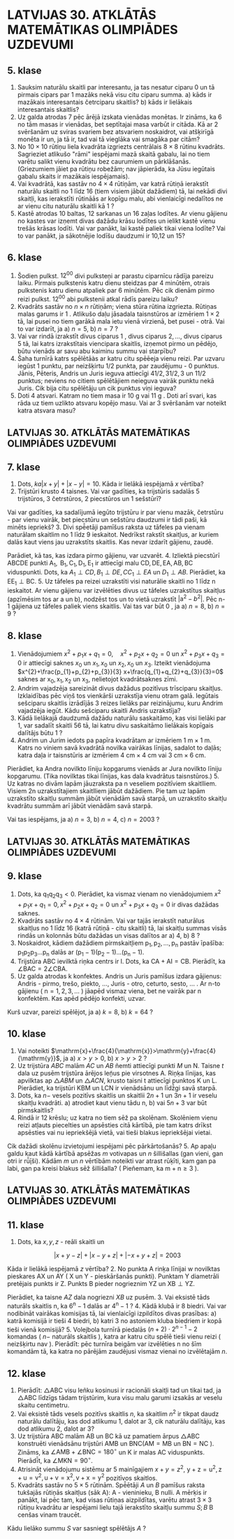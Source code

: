 # LATVIJAS 30. ATKLĀTĀS MATEMĀTIKAS OLIMPIĀDES UZDEVUMI 

## 5. klase

1. Sauksim naturālu skaitli par interesantu, ja tas nesatur ciparu 0 un tā pirmais cipars par 1 mazāks nekā visu citu ciparu summa.
a) kāds ir mazākais interesantais četrciparu skaitlis?
b) kāds ir lielākais interesantais skaitlis?
2. Uz galda atrodas 7 pēc ārējā izskata vienādas monētas. Ir zināms, ka 6 no tām masas ir vienādas, bet septītajai masa varbūt ir citāda. Kā ar 2 svēršanām uz sviras svariem bez atsvariem noskaidrot, vai atšķirīgā monēta ir un, ja tā ir, tad vai tā vieglāka vai smagāka par citām?
3. No $10 \times 10$ rūtiņu liela kvadrāta izgriezts centrālais $8 \times 8$ rūtinu kvadrāts. Sagrieziet atlikušo "rāmi" iespējami mazā skaitā gabalu, lai no tiem varētu salikt vienu kvadrātu bez caurumiem un pārklāšanās. (Griezumiem jāiet pa rūtiņu robežām; nav jāpierāda, ka Jūsu iegūtais gabalu skaits ir mazākais iespējamais).
4. Vai kvadrātā, kas sastāv no $4 \times 4$ rūtiņām, var katrā rūtiņā ierakstīt naturālu skaitli no 1 līdz 16 (tiem visiem jābūt dažādiem) tā, lai nekādi divi skaitḷi, kas ierakstīti rūtināās ar kopīgu malu, abi vienlaicīgi nedalītos ne ar vienu citu naturālu skaitli kā 1 ?
5. Kastē atrodas 10 baltas, 12 sarkanas un 16 zaļas lodītes. Ar vienu gājienu no kastes var izṇemt divas dažādu krāsu lodītes un ielikt kastē vienu trešās krāsas lodīti. Vai var panākt, lai kastē paliek tikai viena lodīte? Vai to var panākt, ja sākotnējie lodīšu daudzumi ir 10,12 un $15 ?$

## 6. klase

1. Šodien pulkst. $12^{00}$ divi pulksteņi ar parastu ciparnīcu rādīja pareizu laiku. Pirmais pulkstenis katru dienu steidzas par 4 minūtēm, otrais pulkstenis katru dienu atpaliek par 6 minūtēm. Pēc cik dienām pirmo reizi pulkst. $12^{00}$ abi pulkstenii atkal rādīs pareizu laiku?
2. Kvadrāts sastāv no $n \times n$ rūtiņām; viena stūra rūtina izgriezta. Rūtiņas malas garums ir 1 . Atlikušo daḷu jāsadala taisnstūros ar izmēriem $1 \times 2$ tā, lai pusei no tiem garākā mala ietu vienā virzienā, bet pusei - otrā. Vai to var izdarīt, ja a) $n=5$, b) $n=7$ ?
3. Vai var rindā izrakstīt divus ciparus 1 , divus ciparus $2, \ldots$, divus ciparus 5 tā, lai katrs izrakstītais viencipara skaitlis, izṇemot pirmo un pēdējo, būtu vienāds ar savu abu kaiminu summu vai starpību?
4. Šaha turnīrā katrs spēlētāàs ar katru citu spēēeja vienu reizi. Par uzvaru iegūst 1 punktu, par neizšķirtu $1 / 2$ punkta, par zaudējumu - 0 punktus. Jānis, Pēteris, Andris un Juris ieguva attiecīgi $41 / 2,31 / 2,3$ un $11 / 2$ punktus; neviens no citiem spēlētājiem neieguva vairāk punktu nekā Juris. Cik bija citu spēlētāju un cik punktus viṇi ieguva?
5. Doti 4 atsvari. Katram no tiem masa ir 10 g vai 11 g . Doti arī svari, kas rāda uz tiem uzlikto atsvaru kopējo masu. Vai ar 3 svēršanām var noteikt katra atsvara masu?

## LATVIJAS 30. ATKLĀTĀS MATEMĀTIKAS OLIMPIĀDES UZDEVUMI

## 7. klase

1. Dots, $k a|x+y|+|x-y|=10$. Kāda ir lielākā iespējamā $x$ vērtība?
2. Trijstūri krusto 4 taisnes. Vai var gadīties, ka trijstūris sadalās 5 trijstūros, 3 četrstūros, 2 piecstūros un 1 sešstūrī?

Vai var gadīties, ka sadalījumā iegūto trijstūru ir par vienu mazāk, četrstūru - par vienu vairāk, bet piecstūru un sešstūru daudzumi ir tādi paši, kā minēts iepriekš?
3. Divi spē̄etāji pamīšus raksta uz tāfeles pa vienam naturālam skaitlim no 1 līdz 9 ieskaitot. Nedrīkst rakstīt skaitļus, ar kuriem dalās kaut viens jau uzrakstīts skaitlis. Kas nevar izdarīt gājienu, zaudē.

Parādiet, kā tas, kas izdara pirmo gājienu, var uzvarēt.
4. Izliektā piecstūrī ABCDE punkti $\mathrm{A}_{1}, \mathrm{~B}_{1}, \mathrm{C}_{1}, \mathrm{D}_{1}, \mathrm{E}_{1}$ ir attiecīgi malu $\mathrm{CD}, \mathrm{DE}, \mathrm{EA}, \mathrm{AB}, \mathrm{BC}$ viduspunkti. Dots, ka $A_{1} \perp C D, B_{1} \perp D E, C C_{1} \perp E A$ un $D_{1} \perp A B$. Pierādiet, ka $\mathrm{EE}_{1} \perp \mathrm{BC}$.
5. Uz tāfeles pa reizei uzrakstīti visi naturālie skaitli no 1 līdz n ieskaitot. Ar vienu gājienu var izvēlēties divus uz tāfeles uzrakstītus skaitļus (apzīmēsim tos ar a un b), nodzēst tos un to vietā uzrakstīt $\left|\mathrm{a}^{2}-b^{2}\right|$. Pēc n-1 gājiena uz tāfeles paliek viens skaitlis. Vai tas var būt 0 , ja a) $n=8$, b) $n=9$ ?

## 8. klase

1. Vienādojumiem $x^{2}+p_{1} x+q_{1}=0, \quad x^{2}+p_{2} x+q_{2}=0$ un $x^{2}+p_{3} x+q_{3}=0$ ir attiecīgi saknes $x_{0}$ un $x_{1}, x_{0}$ un $x_{2}, x_{0}$ un $x_{3}$. Izteikt vienādojuma $x^{2}+\frac{p_{1}+p_{2}+p_{3}}{3} x+\frac{q_{1}+q_{2}+q_{3}}{3}=0$ saknes ar $\mathrm{x}_{0}, \mathrm{x}_{1}, \mathrm{x}_{2}$ un $\mathrm{x}_{3}$, nelietojot kvadrātsaknes zīmi.
2. Andrim vajadzēja sareizināt divus dažādus pozitīvus trīsciparu skaitļus. Izklaidības pēc viņš tos vienkārši uzrakstīja vienu otram galā. Iegūtais sešciparu skaitlis izrādījās 3 reizes lielāks par reizinājumu, kuru Andrim vajadzēja iegūt. Kādu sešciparu skaitli Andris uzrakstīja?
3. Kādā lielākajā daudzumā dažādu naturālu saskaitāmo, kas visi lielāki par 1, var sadalīt skaitli 56 tā, lai katru divu saskaitāmo lielākais kopīgais dalītājs būtu 1 ?
4. Andrim un Jurim iedots pa papīra kvadrātam ar izmēriem $1 \mathrm{~m} \times 1 \mathrm{~m}$. Katrs no viniem savā kvadrātā novilka vairākas līnijas, sadalot to daļās; katra daļa ir taisnstūris ar izmēriem $4 \mathrm{~cm} \times 4 \mathrm{~cm}$ vai $3 \mathrm{~cm} \times 6 \mathrm{~cm}$.

Pierādiet, ka Andra novilkto līniju kopgarums vienāds ar Jura novilkto līniju kopgarumu. (Tika novilktas tikai līnijas, kas dala kvadrātus taisnstūros.)
5. Uz katras no divām lapām jāuzraksta pa n veseliem pozitīviem skaitlliem. Visiem 2n uzrakstītajiem skaitlliem jābūt dažādiem. Pie tam uz lapām uzrakstīto skaitḷu summām jābūt vienādām savā starpā, un uzrakstīto skaitļu kvadrātu summām arī jābūt vienādām savā starpā.

Vai tas iespējams, ja a) $n=3$, b) $n=4$, c) $n=2003$ ?

## LATVIJAS 30. ATKLĀTĀS MATEMĀTIKAS OLIMPIĀDES UZDEVUMI

## 9. klase

1. Dots, ka $\mathrm{q}_{1} \mathrm{q}_{2} \mathrm{q}_{3}<0$. Pierādiet, ka vismaz vienam no vienādojumiem $x^{2}+p_{1} x+q_{1}=0, x^{2}+p_{2} x+q_{2}=0$ un $x^{2}+p_{3} x+q_{3}=0$ ir divas dažādas saknes.
2. Kvadrāts sastāv no $4 \times 4$ rūtinām. Vai var tajās ierakstīt naturālus skaitļus no 1 līdz 16 (katrā rūtiņā - citu skaitli) tā, lai skaitḷu summas visās rindās un kolonnās būtu dažādas un visas dalītos ar a) 4, b) 8 ?
3. Noskaidrot, kādiem dažādiem pirmskaitļiem $\mathrm{p}_{1}, \mathrm{p}_{2}, \ldots, \mathrm{p}_{\mathrm{n}}$ pastāv īpašība: $\mathrm{p}_{1} \mathrm{p}_{2} \mathrm{p}_{3} \ldots \mathrm{p}_{\mathrm{n}}$ dalās ar $\left(\mathrm{p}_{1}-1\right)\left(\mathrm{p}_{2}-1\right) \ldots\left(\mathrm{p}_{\mathrm{n}}-1\right)$.
4. Trijstūra ABC ievilktā riņka centrs ir I. Dots, ka $\mathrm{CA}+\mathrm{AI}=\mathrm{CB}$. Pierādīt, ka $\angle \mathrm{BAC}=2 \angle \mathrm{CBA}$.
5. Uz galda atrodas k konfektes. Andris un Juris pamīšus izdara gājienus: Andris - pirmo, trešo, piekto, ..., Juris - otro, ceturto, sesto, ... . Ar n-to gājienu ( $\mathrm{n}=1,2,3, \ldots$ ) jāapēd vismaz viena, bet ne vairāk par n konfektēm. Kas apēd pēdējo konfekti, uzvar.

Kurš uzvar, pareizi spēlējot, ja a) $k=8$, b) $k=64$ ?

## 10. klase

1. Vai noteikti $\mathrm{x}+\frac{4}{\mathrm{x}}>\mathrm{y}+\frac{4}{\mathrm{y}}$, ja
a) $x>y>0$, b) $x>y>2$ ?
2. Uz trijstūra $A B C$ malām $A C$ un $A B$ ñemti attiecīgi punkti $M$ un N. Taisne $t$ dala uz pusēm trijstūra ārējos leņ̃us pie virsotnes A. Riņḳa līnijas, kas apvilktas ap $\triangle A B M$ un $\triangle A C N$, krusto taisni t attiecīgi punktos K un L. Pierādiet, ka trijstūri KBM un LCN ir vienādsānu un līdz̄̄gi savā starpā.
3. Dots, ka $n-$ vesels pozitīvs skaitlis un skaitlii $2 n+1$ un $3 n+1$ ir veselu skaitļu kvadrāti.
a) atrodiet kaut vienu tādu n,
b) vai $5 n+3$ var būt pirmskaitlis?
4. Rindā ir 12 krēslu; uz katra no tiem sēž pa skolēnam. Skolēniem vienu reizi atļauts piecelties un apsēsties citā kārtībā, pie tam katrs drīkst apsēsties vai nu iepriekšējā vietā, vai tieši blakus iepriekšējai vietai.

Cik dažādi skolēnu izvietojumi iespējami pēc pārkārtošanās?
5. Ap apaļu galdu kaut kādā kārtībā apsēžas $m$ votivapas un $n$ šillišallas (gan vieni, gan otri ir rū̧̄īši). Kādām $m$ un $n$ vērtībām noteikti var atrast rūķīti, kam gan pa labi, gan pa kreisi blakus sēž šillišalla? ( Pieñemam, ka $\mathrm{m}+\mathrm{n} \geq 3$ ).

## LATVIJAS 30. ATKLĀTĀS MATEMĀTIKAS OLIMPIĀDES UZDEVUMI

## 11. klase

1. Dots, ka $x, y, z$ - reāli skaitli un

$$
|x+y-z|+|x-y+z|+|-x+y+z|=2003
$$

Kāda ir lielākā iespējamā $z$ vērtība?
2. No punkta A rinķa līnijai w novilktas pieskares AX un AY ( X un Y - pieskāršanās punkti). Punktam Y diametrāli pretējais punkts ir Z. Punkts B pieder nogrieznim YZ un $\mathrm{XB} \perp \mathrm{YZ}$.

Pierādiet, ka taisne $A Z$ dala nogriezni $X B$ uz pusēm.
3. Vai eksistē tāds naturāls skaitlis n, ka $6^{\mathrm{n}}-1$ dalās ar $4^{\mathrm{n}}-1$ ?
4. Kādā klubā ir 8 biedri. Vai var nodibināt vairākas komisijas tā, lai vienlaicīgi izpildītos divas prasības:
a) katrā komisijā ir tieši 4 biedri,
b) katri 3 no astoniem kluba biedriem ir kopā tieši vienā komisijā?
5. Volejbola turnīrā piedalās $(n+2) \cdot 2^{n-1}-2$ komandas ( $n-$ naturāls skaitlis ), katra ar katru citu spēlē tieši vienu reizi ( neizšķirtu nav ). Pierādīt: pēc turnīra beigām var izvēlēties n no šīm komandām tā, ka katra no pārējām zaudējusi vismaz vienai no izvēlētajām $n$.

## 12. klase

1. Pierādīt: $\triangle \mathrm{ABC}$ visu leñku kosinusi ir racionāli skaitļi tad un tikai tad, ja $\triangle \mathrm{ABC}$ līdzīgs tādam trijstūrim, kura visu malu garumi izsakās ar veselu skaitu centimetru.
2. Vai eksistē tāds vesels pozitīvs skaitlis $n$, ka skaitlim $n^{2}$ ir tikpat daudz naturālu dalītāju, kas dod atlikumu 1, dalot ar 3, cik naturālu dalītāju, kas dod atlikumu 2, dalot ar 3?
3. Uz trijstūra ABC malām AB un BC kā uz pamatiem ārpus $\triangle \mathrm{ABC}$ konstruēti vienādsānu trijstūri AMB un $\mathrm{BNC}(\mathrm{AM}=\mathrm{MB}$ un $\mathrm{BN}=\mathrm{NC}$ ). Zināms, ka $\angle \mathrm{AMB}+\angle \mathrm{BNC}=180^{\circ}$ un K ir malas AC viduspunkts. Pierādī̄t, ka $\angle \mathrm{MKN}=90^{\circ}$.
4. Atrisināt vienādojumu sistēmu ar 5 mainīgajiem $x+y=z^{2}$, $\mathrm{y}+\mathrm{z}=\mathrm{u}^{2}, \mathrm{z}+\mathrm{u}=\mathrm{v}^{2}, \mathrm{u}+\mathrm{v}=\mathrm{x}^{2}, \mathrm{v}+\mathrm{x}=\mathrm{y}^{2}$ pozitīvos skaitlos.
5. Kvadrāts sastāv no $5 \times 5$ rūtinām. Spē̄ētāji $A$ un $B$ pamīšus raksta tukšajās rūtiņās skaitḷus (sāk A): A - vieninieku, B nulli. A mērḳis ir panākt, lai pēc tam, kad visas rūtiṇas aizpildītas, varētu atrast $3 \times 3$ rūtiņu kvadrātu ar iespējami lielu tajā ierakstīto skaitļu summu $S ; B$ B cenšas vinam traucēt.

Kādu lielāko summu $S$ var sasniegt spēlētājs $A$ ?

